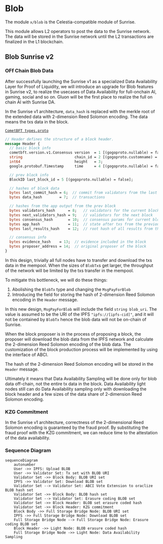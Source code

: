 # Blob

The module `x/blob` is the Celestia-compatible module of Sunrise.

This module allows L2 operators to post the data to the Sunrise network. The data will be stored in the Sunrise network until the L2 transactions are finalized in the L1 blockchain.

## Blob Sunrise v2

### OFf Chain Blob Data

After successfully launching the Sunrise v1 as a specialized Data Availability Layer for Proof of Liquidity,
we will introduce an upgrade for Blob features in Sunrise v2, to realize the usecases of Data Availability for full-onchain AI, gaming, social and so on. Gluon will be the first place to realize the full on chain AI with Sunrise DA.

In the Sunrise v1 architecture, `data_hash` is replaced with the merkle root of the extended data with 2-dimension Reed Solomon encoding. The data means the txs data in the block.

[`CometBFT types.proto`](https://github.com/cometbft/cometbft/blob/main/proto/cometbft/types/v1/types.proto)
```protobuf
// Header defines the structure of a block header.
message Header {
  // basic block info
  cometbft.version.v1.Consensus version  = 1 [(gogoproto.nullable) = false];
  string                        chain_id = 2 [(gogoproto.customname) = "ChainID"];
  int64                         height   = 3;
  google.protobuf.Timestamp     time     = 4 [(gogoproto.nullable) = false, (gogoproto.stdtime) = true];

  // prev block info
  BlockID last_block_id = 5 [(gogoproto.nullable) = false];

  // hashes of block data
  bytes last_commit_hash = 6;  // commit from validators from the last block
  bytes data_hash        = 7;  // transactions

  // hashes from the app output from the prev block
  bytes validators_hash      = 8;   // validators for the current block
  bytes next_validators_hash = 9;   // validators for the next block
  bytes consensus_hash       = 10;  // consensus params for current block
  bytes app_hash             = 11;  // state after txs from the previous block
  bytes last_results_hash    = 12;  // root hash of all results from the txs from the previous block

  // consensus info
  bytes evidence_hash    = 13;  // evidence included in the block
  bytes proposer_address = 14;  // original proposer of the block
}
```

In this design, trivially all full nodes have to transfer and download the txs data in the mempool.
When the sizes of `BlobTx`s get larger, the throughput of the network will be limited by the txs transfer in the mempool.

To mitigate this bottleneck, we will do these things:

1. Abolishing the `BlobTx` type and changing the `MsgPayForBlob`
1. Introducing the field for storing the hash of 2-dimension Reed Solomon encoding in the `Header` message.

In this new design, `MsgPayForBlob` will include the field `string blob_uri`.
The value is assumed to be the URI of the IPFS `"ipfs://[ipfs-cid]"`, and it will not be contained by `BlobTx` hence the blob data will not be on-chain of Sunrise.

When the block proposer is in the process of proposing a block, the proposer will download the blob data from the IPFS network and calculate the 2-dimension Reed Solomon encoding of the blob data.
The customization of the block production process will be implemented by using the interface of ABCI.

The hash of the 2-dimension Reed Solomon encoding will be stored in the `Header` message.

Ultimately it means that Data Availability Sampling will be done only for blob data off-chain, not the entire tx data in the block. Data Availability light nodes still can do Data Availability sampling only with downloading the block header and a few sizes of the data share of 2-dimension Reed Solomon encoding.

### KZG Commitment

In the Sunrise v1 architecture, correctness of the 2-dimensional Reed Solomon encoding is guaranteed by the fraud proof.
By substituting the fraud proof with the KZG commitment, we can reduce time to the attestation of the data availability.

### Sequence Diagram

```mermaid
sequenceDiagram
    autonumber
    User ->> IPFS: Upload BLOB
    User ->> Validator Set: Tx set with BLOB URI
    Validator Set ->> Block Body: BLOB URI set
    IPFS ->> Validator Set: Download BLOB set
    Validator Set --> Validator Set: ABCI Vote Extension to oraclize BLOB hash set
    Validator Set ->> Block Body: BLOB hash set
    Validator Set --> Validator Set: Erasure coding BLOB set
    Validator Set ->> Block Header: BLOB set erasure coded hash
    Validator Set ->> Block Header: KZG commitment
    Block Body ->> Full Storage Bridge Node: BLOB URI set
    IPFS ->> Full Storage Bridge Node: Download BLOB set
    Full Storage Bridge Node --> Full Storage Bridge Node: Erasure coding BLOB set
    Block Header ->> Light Node: BLOB erasure coded hash
    Full Storage Bridge Node ->> Light Node: Data Availability Sampling
```
